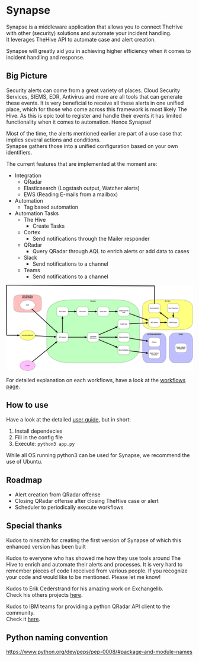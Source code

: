 # Synapse

Synapse is a middleware application that allows you to connect TheHive with other (security) solutions and automate your incident handling.   
It leverages TheHive API  to automate case and alert creation.   

Synapse will greatly aid you in achieving higher efficiency when it comes to incident handling and response.

## Big Picture
Security alerts can come from a great variety of places. Cloud Security Services, SIEMS, EDR, Antivirus and more are all tools that can generate these events.
It is very beneficial to receive all these alerts in one unified place, which for those who come across this framework is most likely The Hive. As this is epic tool to register and handle their events it has limited functionality when it comes to automation. Hence Synapse!

Most of the time, the alerts mentioned earlier are part of a use case that implies several actions and conditions.  
Synapse gathers those into a unified configuration based on your own identifiers.   

The current features that are implemented at the moment are:
   * Integration
      * QRadar
      * Elasticsearch (Logstash output, Watcher alerts)
      * EWS (Reading E-mails from a mailbox)
   * Automation
      * Tag based automation
   * Automation Tasks
      * The Hive
         * Create Tasks
      * Cortex
         * Send notifications through the Mailer responder
      * QRadar
         * Query QRadar through AQL to enrich alerts or add data to cases
      * Slack
         * Send notifications to a channel
      * Teams
         * Send notifications to a channel
      















![](docs/img/flows.png)

For detailed explanation on each workflows, have a look at the [workflows page](docs/workflows/README.md).   

## How to use

Have a look at the detailed [user guide](docs/user_guide.md), but in short:

   1. Install dependecies
   2. Fill in the config file
   3. Execute: ```python3 app.py```

While all OS running python3 can be used for Synapse, we recommend the use of Ubuntu.   

## Roadmap

   * Alert creation from QRadar offense
   * Closing QRadar offense after closing TheHive case or alert
   * Scheduler to periodically execute workflows

## Special thanks
Kudos to ninsmith for creating the first version of Synapse of which this enhanced version has been built

Kudos to everyone who has showed me how they use tools around The Hive to enrich and automate their alerts and processes.
It is very hard to remember pieces of code I received from various people. If you recognize your code and would like to be mentioned. Please let me know!

Kudos to Erik Cederstrand for his amazing work on Exchangelib.   
Check his others projects [here](https://github.com/ecederstrand).   

Kudos to IBM teams for providing a python QRadar API client to the community.   
Check it [here](https://github.com/ibm-security-intelligence/api-samples).   

## Python naming convention
https://www.python.org/dev/peps/pep-0008/#package-and-module-names